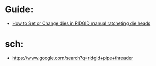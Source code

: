 # Guide:
- [How to Set or Change dies in RIDGID manual ratcheting die heads](https://youtu.be/ABG94hn_U9I)

# sch:
- https://www.google.com/search?q=ridgid+pipe+threader
